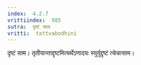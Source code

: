 ```yaml
---
index:  4.2.7
vrittiindex:  985
sutra:  दृष्टं साम
vritti:  tattvabodhini 
---
```


दृष्टं साम। तृतीयान्ताद्दृष्टमित्यर्थेऽणादयः स्युर्युद्दृष्टं त्चेचत्साम।

